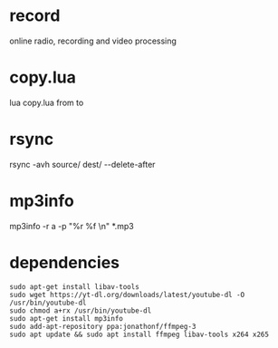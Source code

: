 # record
online radio, recording and video processing

# copy.lua
lua copy.lua from to 

# rsync
rsync -avh source/ dest/ --delete-after

# mp3info
mp3info -r a -p "%r %f \\n" *.mp3

# dependencies
```
sudo apt-get install libav-tools
sudo wget https://yt-dl.org/downloads/latest/youtube-dl -O /usr/bin/youtube-dl
sudo chmod a+rx /usr/bin/youtube-dl
sudo apt-get install mp3info
sudo add-apt-repository ppa:jonathonf/ffmpeg-3
sudo apt update && sudo apt install ffmpeg libav-tools x264 x265
```
